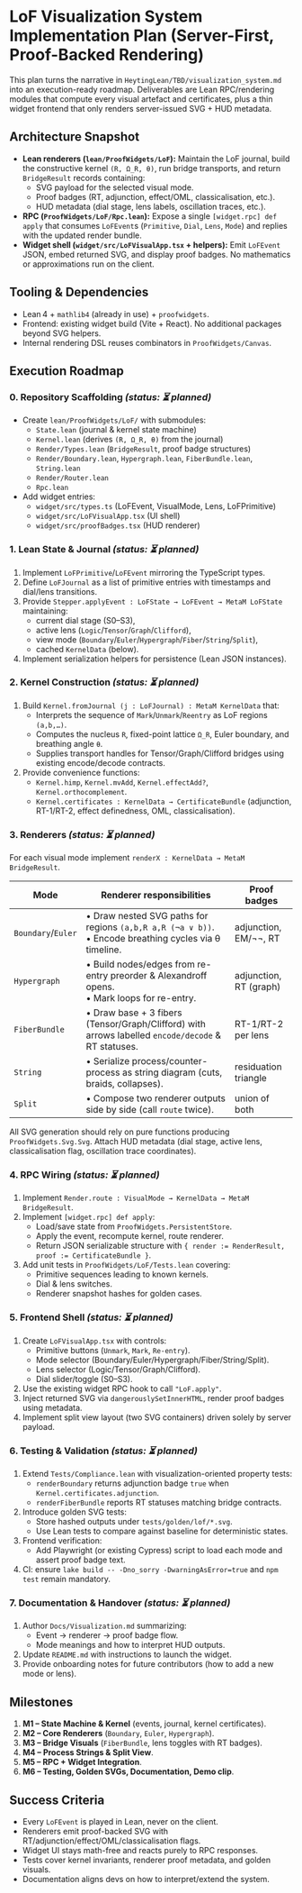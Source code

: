 # LoF Visualization System Implementation Plan (Server-First, Proof-Backed Rendering)

This plan turns the narrative in `HeytingLean/TBD/visualization_system.md` into an execution-ready roadmap.  Deliverables are Lean RPC/rendering modules that compute every visual artefact and certificates, plus a thin widget frontend that only renders server-issued SVG + HUD metadata.

## Architecture Snapshot

- **Lean renderers (`lean/ProofWidgets/LoF`):** Maintain the LoF journal, build the constructive kernel `(R, Ω_R, θ)`, run bridge transports, and return `BridgeResult` records containing:
  - SVG payload for the selected visual mode.
  - Proof badges (RT, adjunction, effect/OML, classicalisation, etc.).
  - HUD metadata (dial stage, lens labels, oscillation traces, etc.).
- **RPC (`ProofWidgets/LoF/Rpc.lean`):** Expose a single `[widget.rpc] def apply` that consumes `LoFEvent`s (`Primitive`, `Dial`, `Lens`, `Mode`) and replies with the updated render bundle.
- **Widget shell (`widget/src/LoFVisualApp.tsx` + helpers):** Emit `LoFEvent` JSON, embed returned SVG, and display proof badges. No mathematics or approximations run on the client.

## Tooling & Dependencies

- Lean 4 + `mathlib4` (already in use) + `proofwidgets`.
- Frontend: existing widget build (Vite + React). No additional packages beyond SVG helpers.
- Internal rendering DSL reuses combinators in `ProofWidgets/Canvas`.

## Execution Roadmap

### 0. Repository Scaffolding *(status: ⏳ planned)*
- Create `lean/ProofWidgets/LoF/` with submodules:
  - `State.lean` (journal & kernel state machine)
  - `Kernel.lean` (derives `(R, Ω_R, θ)` from the journal)
  - `Render/Types.lean` (`BridgeResult`, proof badge structures)
  - `Render/Boundary.lean`, `Hypergraph.lean`, `FiberBundle.lean`, `String.lean`
  - `Render/Router.lean`
  - `Rpc.lean`
- Add widget entries:
  - `widget/src/types.ts` (LoFEvent, VisualMode, Lens, LoFPrimitive)
  - `widget/src/LoFVisualApp.tsx` (UI shell)
  - `widget/src/proofBadges.tsx` (HUD renderer)

### 1. Lean State & Journal *(status: ⏳ planned)*
1. Implement `LoFPrimitive`/`LoFEvent` mirroring the TypeScript types.
2. Define `LoFJournal` as a list of primitive entries with timestamps and dial/lens transitions.
3. Provide `Stepper.applyEvent : LoFState → LoFEvent → MetaM LoFState` maintaining:
   - current dial stage (S0–S3),
   - active lens (`Logic`/`Tensor`/`Graph`/`Clifford`),
   - view mode (`Boundary`/`Euler`/`Hypergraph`/`Fiber`/`String`/`Split`),
   - cached `KernelData` (below).
4. Implement serialization helpers for persistence (Lean JSON instances).

### 2. Kernel Construction *(status: ⏳ planned)*
1. Build `Kernel.fromJournal (j : LoFJournal) : MetaM KernelData` that:
   - Interprets the sequence of `Mark`/`Unmark`/`Reentry` as LoF regions `(a,b,…)`.
   - Computes the nucleus `R`, fixed-point lattice `Ω_R`, Euler boundary, and breathing angle `θ`.
   - Supplies transport handles for Tensor/Graph/Clifford bridges using existing encode/decode contracts.
2. Provide convenience functions:
   - `Kernel.himp`, `Kernel.mvAdd`, `Kernel.effectAdd?`, `Kernel.orthocomplement`.
   - `Kernel.certificates : KernelData → CertificateBundle` (adjunction, RT-1/RT-2, effect definedness, OML, classicalisation).

### 3. Renderers *(status: ⏳ planned)*
For each visual mode implement `renderX : KernelData → MetaM BridgeResult`.

| Mode              | Renderer responsibilities                                                                                             | Proof badges          |
|-------------------|------------------------------------------------------------------------------------------------------------------------|-----------------------|
| `Boundary`/`Euler`| • Draw nested SVG paths for regions `(a,b,R a,R (¬a ∨ b))`.<br>• Encode breathing cycles via θ timeline.               | adjunction, EM/¬¬, RT |
| `Hypergraph`      | • Build nodes/edges from re-entry preorder & Alexandroff opens.<br>• Mark loops for re-entry.                          | adjunction, RT (graph)|
| `FiberBundle`     | • Draw base + 3 fibers (Tensor/Graph/Clifford) with arrows labelled `encode/decode` & RT statuses.                     | RT-1/RT-2 per lens    |
| `String`          | • Serialize process/counter-process as string diagram (cuts, braids, collapses).                                      | residuation triangle  |
| `Split`           | • Compose two renderer outputs side by side (call `route` twice).                                                     | union of both         |

All SVG generation should rely on pure functions producing `ProofWidgets.Svg.Svg`. Attach HUD metadata (dial stage, active lens, classicalisation flag, oscillation trace coordinates).

### 4. RPC Wiring *(status: ⏳ planned)*
1. Implement `Render.route : VisualMode → KernelData → MetaM BridgeResult`.
2. Implement `[widget.rpc] def apply`:
   - Load/save state from `ProofWidgets.PersistentStore`.
   - Apply the event, recompute kernel, route renderer.
   - Return JSON serializable structure with `{ render := RenderResult, proof := CertificateBundle }`.
3. Add unit tests in `ProofWidgets/LoF/Tests.lean` covering:
   - Primitive sequences leading to known kernels.
   - Dial & lens switches.
   - Renderer snapshot hashes for golden cases.

### 5. Frontend Shell *(status: ⏳ planned)*
1. Create `LoFVisualApp.tsx` with controls:
   - Primitive buttons (`Unmark`, `Mark`, `Re-entry`).
   - Mode selector (Boundary/Euler/Hypergraph/Fiber/String/Split).
   - Lens selector (Logic/Tensor/Graph/Clifford).
   - Dial slider/toggle (S0–S3).
2. Use the existing widget RPC hook to call `"LoF.apply"`.
3. Inject returned SVG via `dangerouslySetInnerHTML`, render proof badges using metadata.
4. Implement split view layout (two SVG containers) driven solely by server payload.

### 6. Testing & Validation *(status: ⏳ planned)*
1. Extend `Tests/Compliance.lean` with visualization-oriented property tests:
   - `renderBoundary` returns adjunction badge `true` when `Kernel.certificates.adjunction`.
   - `renderFiberBundle` reports RT statuses matching bridge contracts.
2. Introduce golden SVG tests:
   - Store hashed outputs under `tests/golden/lof/*.svg`.
   - Use Lean tests to compare against baseline for deterministic states.
3. Frontend verification:
   - Add Playwright (or existing Cypress) script to load each mode and assert proof badge text.
4. CI: ensure `lake build -- -Dno_sorry -DwarningAsError=true` and `npm test` remain mandatory.

### 7. Documentation & Handover *(status: ⏳ planned)*
1. Author `Docs/Visualization.md` summarizing:
   - Event → renderer → proof badge flow.
   - Mode meanings and how to interpret HUD outputs.
2. Update `README.md` with instructions to launch the widget.
3. Provide onboarding notes for future contributors (how to add a new mode or lens).

## Milestones

1. **M1 – State Machine & Kernel** (events, journal, kernel certificates).
2. **M2 – Core Renderers** (`Boundary`, `Euler`, `Hypergraph`).
3. **M3 – Bridge Visuals** (`FiberBundle`, lens toggles with RT badges).
4. **M4 – Process Strings & Split View**.
5. **M5 – RPC + Widget Integration**.
6. **M6 – Testing, Golden SVGs, Documentation, Demo clip**.

## Success Criteria

- Every `LoFEvent` is played in Lean, never on the client.
- Renderers emit proof-backed SVG with RT/adjunction/effect/OML/classicalisation flags.
- Widget UI stays math-free and reacts purely to RPC responses.
- Tests cover kernel invariants, renderer proof metadata, and golden visuals.
- Documentation aligns devs on how to interpret/extend the system.
